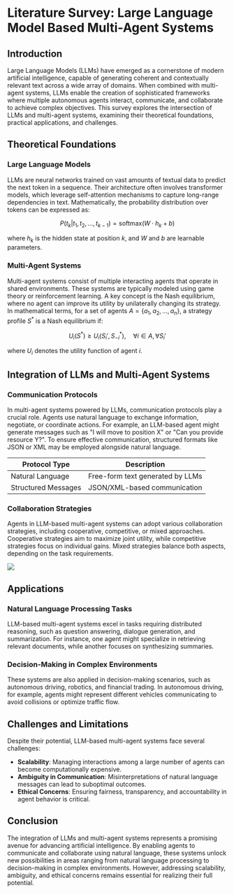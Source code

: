 # Literature Survey: Large Language Model Based Multi-Agent Systems

## Introduction

Large Language Models (LLMs) have emerged as a cornerstone of modern artificial intelligence, capable of generating coherent and contextually relevant text across a wide array of domains. When combined with multi-agent systems, LLMs enable the creation of sophisticated frameworks where multiple autonomous agents interact, communicate, and collaborate to achieve complex objectives. This survey explores the intersection of LLMs and multi-agent systems, examining their theoretical foundations, practical applications, and challenges.

## Theoretical Foundations

### Large Language Models

LLMs are neural networks trained on vast amounts of textual data to predict the next token in a sequence. Their architecture often involves transformer models, which leverage self-attention mechanisms to capture long-range dependencies in text. Mathematically, the probability distribution over tokens can be expressed as:

$$
P(t_k | t_1, t_2, \dots, t_{k-1}) = \text{softmax}(W \cdot h_k + b)
$$

where $h_k$ is the hidden state at position $k$, and $W$ and $b$ are learnable parameters.

### Multi-Agent Systems

Multi-agent systems consist of multiple interacting agents that operate in shared environments. These systems are typically modeled using game theory or reinforcement learning. A key concept is the Nash equilibrium, where no agent can improve its utility by unilaterally changing its strategy. In mathematical terms, for a set of agents $A = \{a_1, a_2, \dots, a_n\}$, a strategy profile $S^*$ is a Nash equilibrium if:

$$
U_i(S^*) \geq U_i(S_i', S_{-i}^*), \quad \forall i \in A, \forall S_i'
$$

where $U_i$ denotes the utility function of agent $i$.

## Integration of LLMs and Multi-Agent Systems

### Communication Protocols

In multi-agent systems powered by LLMs, communication protocols play a crucial role. Agents use natural language to exchange information, negotiate, or coordinate actions. For example, an LLM-based agent might generate messages such as "I will move to position X" or "Can you provide resource Y?". To ensure effective communication, structured formats like JSON or XML may be employed alongside natural language.

| Protocol Type | Description |
|--------------|-------------|
| Natural Language | Free-form text generated by LLMs |
| Structured Messages | JSON/XML-based communication |

### Collaboration Strategies

Agents in LLM-based multi-agent systems can adopt various collaboration strategies, including cooperative, competitive, or mixed approaches. Cooperative strategies aim to maximize joint utility, while competitive strategies focus on individual gains. Mixed strategies balance both aspects, depending on the task requirements.

![](placeholder_for_collaboration_diagram.png)

## Applications

### Natural Language Processing Tasks

LLM-based multi-agent systems excel in tasks requiring distributed reasoning, such as question answering, dialogue generation, and summarization. For instance, one agent might specialize in retrieving relevant documents, while another focuses on synthesizing summaries.

### Decision-Making in Complex Environments

These systems are also applied in decision-making scenarios, such as autonomous driving, robotics, and financial trading. In autonomous driving, for example, agents might represent different vehicles communicating to avoid collisions or optimize traffic flow.

## Challenges and Limitations

Despite their potential, LLM-based multi-agent systems face several challenges:

- **Scalability**: Managing interactions among a large number of agents can become computationally expensive.
- **Ambiguity in Communication**: Misinterpretations of natural language messages can lead to suboptimal outcomes.
- **Ethical Concerns**: Ensuring fairness, transparency, and accountability in agent behavior is critical.

## Conclusion

The integration of LLMs and multi-agent systems represents a promising avenue for advancing artificial intelligence. By enabling agents to communicate and collaborate using natural language, these systems unlock new possibilities in areas ranging from natural language processing to decision-making in complex environments. However, addressing scalability, ambiguity, and ethical concerns remains essential for realizing their full potential.
